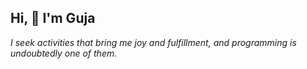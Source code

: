 ## Hi, 👋 I'm Guja
*I seek activities that bring me joy and fulfillment, and programming is undoubtedly one of them.*
